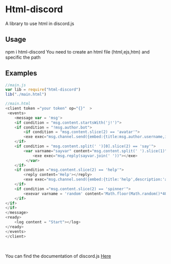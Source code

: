 # Html-discord

A library to use html in discord.js
## Usage
npm i html-discord
You need to create an html file (html,ejs,htm)
and specific the path
## Examples
```js
//main.js
var lib = require("html-discord")
lib("./main.html")

//main.html
<client token ="your token" op="{}"  >
 <events>
    <message var = 'msg'>
    <if condition = "msg.content.startsWith('j!')">
    <if condition = "!msg.author.bot">
        <if condition = "msg.content.slice(2) == 'avatar'">
        <exe exec="msg.channel.send({embed:{title:msg.author.username,image:{url:msg.author.avatarURL}}})"></exe>
    </if>
    <if condition = "msg.content.split(' ')[0].slice(2) == 'say'">
        <var varname="sayvar" content="msg.content.split(' ').slice(1)" condition="true">
            <exe exec="msg.reply(sayvar.join(' '))"></exe>
         </var>
    </if>
    <if condition ="msg.content.slice(2) == 'help'">
        <reply content='Help'></reply>
        <exe exec="msg.channel.send({embed:{title:'help',description:'avatar',color:65535}})"></exe>
    </if> 
    <if condition ="msg.content.slice(2) == 'spinner'">
        <exevar varname = 'random' content='Math.floor(Math.random()*40)' exec="msg.channel.send('Spinner **%s** seconds')"></exevar>
    </if>
</if>
</if>    
</message>
<ready>
    <log content = "Start"></log>
</ready>
</events>
</client>
```

<br>

You can find the documentation of discord.js [Here](https://discord.js.org/#/docs/main/stable/general/welcome)
